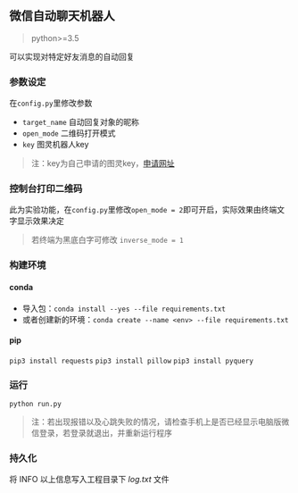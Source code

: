 ## 微信自动聊天机器人
> python>=3.5

可以实现对特定好友消息的自动回复

### 参数设定
在`config.py`里修改参数
- `target_name` 自动回复对象的昵称
- `open_mode` 二维码打开模式
- `key` 图灵机器人key
> 注：key为自己申请的图灵key，[申请网址](http://www.tuling123.com/)

### 控制台打印二维码
此为实验功能，在`config.py`里修改`open_mode = 2`即可开启，实际效果由终端文字显示效果决定
> 若终端为黑底白字可修改 `inverse_mode = 1`

### 构建环境
#### conda
- 导入包：`conda install --yes --file requirements.txt`
- 或者创建新的环境：`conda create --name <env> --file requirements.txt`
#### pip
`pip3 install requests`
`pip3 install pillow`
`pip3 install pyquery`

### 运行
`python run.py`
> 注：若出现报错以及心跳失败的情况，请检查手机上是否已经显示电脑版微信登录，若登录就退出，并重新运行程序

### 持久化
将 INFO 以上信息写入工程目录下 *log.txt* 文件
